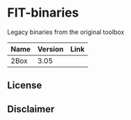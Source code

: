 # FIT-binaries
Legacy binaries from the original toolbox

|Name  | Version | Link  | 
| ---- | ------  | ----- |
| 2Box |  3.05   |       |








## License


## Disclaimer
